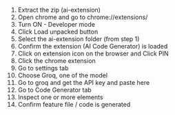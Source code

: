 01) Extract the zip (ai-extension)
02) Open chrome and go to chrome://extensions/
03) Turn ON - Developer mode
04) Click Load unpacked button
05) Select the ai-extension folder (from step 1)
06) Confirm the extension (AI Code Generator) is loaded
07) Click on extension icon on the browser and Click PIN
08) Click the chrome extension
09) Go to settings tab
10) Choose Groq, one of the model
11) Go to groq and get the API key and paste here
12) Go to Code Generator tab
13) Inspect one or more elements
14) Confirm feature file / code is generated
